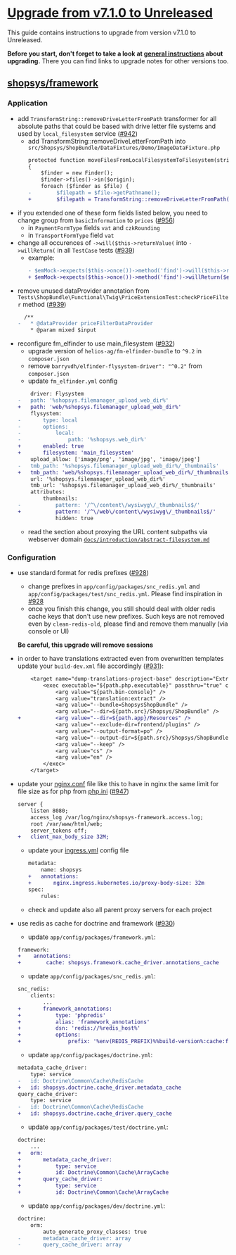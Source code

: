 # [Upgrade from v7.1.0 to Unreleased]

This guide contains instructions to upgrade from version v7.1.0 to Unreleased.

**Before you start, don't forget to take a look at [general instructions](/UPGRADE.md) about upgrading.**
There you can find links to upgrade notes for other versions too.

## [shopsys/framework]
### Application
- add `TransformString::removeDriveLetterFromPath` transformer for all absolute paths that could be based with drive letter file systems and used by `local_filesystem` service ([#942](https://github.com/shopsys/shopsys/pull/942))
    - add TransformString::removeDriveLetterFromPath into `src/Shopsys/ShopBundle/DataFixtures/Demo/ImageDataFixture.php`
        ```diff
        protected function moveFilesFromLocalFilesystemToFilesystem(string $origin, string $target)
        {
            $finder = new Finder();
            $finder->files()->in($origin);
            foreach ($finder as $file) {
        -        $filepath = $file->getPathname();
        +        $filepath = TransformString::removeDriveLetterFromPath($file->getPathname());
        ```
- if you extended one of these form fields listed below, you need to change group from `basicInformation` to `prices` ([#956](https://github.com/shopsys/shopsys/pull/956))
    - in `PaymentFormType` fields `vat` and `czkRounding`
    - in `TransportFormType` field `vat`
- change all occurences of `->will($this->returnValue(` into `->willReturn(` in all `TestCase` tests ([#939](https://github.com/shopsys/shopsys/pull/939))
    - example:
        ```diff
        - $emMock->expects($this->once())->method('find')->will($this->returnValue($expectedObject));
        + $emMock->expects($this->once())->method('find')->willReturn($expectedObject);
        ```
- remove unused dataProvider annotation from `Tests\ShopBundle\Functional\Twig\PriceExtensionTest:checkPriceFilter` method ([#939](https://github.com/shopsys/shopsys/pull/939))
    ```diff
      /**
    -   * @dataProvider priceFilterDataProvider
        * @param mixed $input
    ```
- reconfigure fm_elfinder to use main_filesystem ([#932](https://github.com/shopsys/shopsys/pull/932))
    - upgrade version of `helios-ag/fm-elfinder-bundle` to `^9.2` in `composer.json`
    - remove `barryvdh/elfinder-flysystem-driver": "^0.2"` from `composer.json`
    - update `fm_elfinder.yml` config
    ```diff
        driver: Flysystem
    -   path: '%shopsys.filemanager_upload_web_dir%'
    +   path: 'web/%shopsys.filemanager_upload_web_dir%'
        flysystem:
    -       type: local
    -       options:
    -           local:
    -               path: '%shopsys.web_dir%'
    +       enabled: true
    +       filesystem: 'main_filesystem'
        upload_allow: ['image/png', 'image/jpg', 'image/jpeg']
    -   tmb_path: '%shopsys.filemanager_upload_web_dir%/_thumbnails'
    +   tmb_path: 'web/%shopsys.filemanager_upload_web_dir%/_thumbnails'
        url: '%shopsys.filemanager_upload_web_dir%'
        tmb_url: '%shopsys.filemanager_upload_web_dir%/_thumbnails'
        attributes:
            thumbnails:
    -           pattern: '/^\/content\/wysiwyg\/_thumbnails$/'
    +           pattern: '/^\/web\/content\/wysiwyg\/_thumbnails$/'
                hidden: true
    ```
    - read the section about proxying the URL content subpaths via webserver domain [`docs/introduction/abstract-filesystem.md`](https://github.com/shopsys/shopsys/blob/master/docs/introduction/abstract-filesystem.md)

### Configuration
 - use standard format for redis prefixes ([#928](https://github.com/shopsys/shopsys/pull/928))
    - change prefixes in `app/config/packages/snc_redis.yml` and `app/config/packages/test/snc_redis.yml`. Please find inspiration in [#928](https://github.com/shopsys/shopsys/pull/928/files)
    - once you finish this change, you still should deal with older redis cache keys that don't use new prefixes. Such keys are not removed even by `clean-redis-old`, please find and remove them manually (via console or UI)

    **Be careful, this upgrade will remove sessions**
- in order to have translations extracted even from overwritten templates update your `build-dev.xml` file accordingly ([#931](https://github.com/shopsys/shopsys/pull/931)):
    ```diff
        <target name="dump-translations-project-base" description="Extracts translatable messages from all source files in project base.">
            <exec executable="${path.php.executable}" passthru="true" checkreturn="true">
                <arg value="${path.bin-console}" />
                <arg value="translation:extract" />
                <arg value="--bundle=ShopsysShopBundle" />
                <arg value="--dir=${path.src}/Shopsys/ShopBundle" />
    +           <arg value="--dir=${path.app}/Resources" />
                <arg value="--exclude-dir=frontend/plugins" />
                <arg value="--output-format=po" />
                <arg value="--output-dir=${path.src}/Shopsys/ShopBundle/Resources/translations" />
                <arg value="--keep" />
                <arg value="cs" />
                <arg value="en" />
            </exec>
        </target>
    ```
- update your [nginx.conf](../../project-base/docker/nginx/nginx.conf) file like this to have in nginx the same limit for file size as for php from [php.ini](../../project-base/docker/php-fpm/php-ini-overrides.ini) ([#947](https://github.com/shopsys/shopsys/pull/947))
    ```diff
    server {
        listen 8080;
        access_log /var/log/nginx/shopsys-framework.access.log;
        root /var/www/html/web;
        server_tokens off;
    +   client_max_body_size 32M;
    ```
    - update your [ingress.yml](../../project-base/kubernetes/ingress.yml) config file
        ```diff
        metadata:
            name: shopsys
        +   annotations:
        +       nginx.ingress.kubernetes.io/proxy-body-size: 32m
        spec:
            rules:
        ```
    - check and update also all parent proxy servers for each project
- use redis as cache for doctrine and framework ([#930](https://github.com/shopsys/shopsys/pull/930))
    - update `app/config/packages/framework.yml`:
    ```diff
    framework:
    +    annotations:
    +        cache: shopsys.framework.cache_driver.annotations_cache
    ```
    - update `app/config/packages/snc_redis.yml`:
    ```diff
    snc_redis:
        clients:
            ...
    +       framework_annotations:
    +           type: 'phpredis'
    +           alias: 'framework_annotations'
    +           dsn: 'redis://%redis_host%'
    +           options:
    +               prefix: '%env(REDIS_PREFIX)%%build-version%:cache:framework:annotations:'
    ```
    - update `app/config/packages/doctrine.yml`:
    ```diff
    metadata_cache_driver:
        type: service
    -   id: Doctrine\Common\Cache\RedisCache
    +   id: shopsys.doctrine.cache_driver.metadata_cache
    query_cache_driver:
        type: service
    -   id: Doctrine\Common\Cache\RedisCache
    +   id: shopsys.doctrine.cache_driver.query_cache
    ```
    - update `app/config/packages/test/doctrine.yml`:
    ```diff
    doctrine:
        ...
    +   orm:
    +       metadata_cache_driver:
    +           type: service
    +           id: Doctrine\Common\Cache\ArrayCache
    +       query_cache_driver:
    +           type: service
    +           id: Doctrine\Common\Cache\ArrayCache
    ```
    - update `app/config/packages/dev/doctrine.yml`:
    ```diff
    doctrine:
        orm:
            auto_generate_proxy_classes: true
    -       metadata_cache_driver: array
    -       query_cache_driver: array
    ```

[Upgrade from v7.1.0 to Unreleased]: https://github.com/shopsys/shopsys/compare/v7.1.0...HEAD
[shopsys/framework]: https://github.com/shopsys/framework
